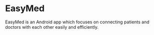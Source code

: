 # EasyMed
EasyMed is an Android app which focuses on connecting patients and doctors with each other easily and efficiently.
